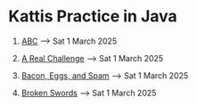 # Kattis Practice in Java 

1. [ABC](https://open.kattis.com/problems/abc) --> Sat 1 March 2025

2. [A Real Challenge](https://open.kattis.com/problems/areal) --> Sat 1 March 2025

3. [Bacon, Eggs, and Spam](https://open.kattis.com/problems/baconeggsandspam) --> Sat 1 March 2025

4. [Broken Swords](https://open.kattis.com/problems/brokenswords) --> Sat 1 March 2025